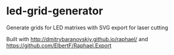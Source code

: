 # led-grid-generator
Generate grids for LED matrixes with SVG export for laser cutting


Built with http://dmitrybaranovskiy.github.io/raphael/ and https://github.com/ElbertF/Raphael.Export